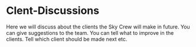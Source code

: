 # Clent-Discussions
Here we will discuss about the clients the Sky Crew will make in future.
You can give suggestions to the team.
You can tell what to improve in the clients.
Tell which client should be made next etc.
